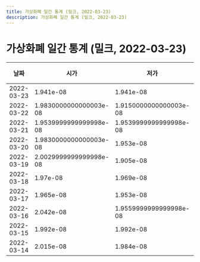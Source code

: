```yaml
---
title: 가상화폐 일간 통계 (밀크, 2022-03-23)
description: 가상화폐 일간 통계 (밀크, 2022-03-23)
---
```



가상화폐 일간 통계 (밀크, 2022-03-23)
===

|날짜|시가|저가|고가|종가|비고|
|--|--|--|--|--|--|
|2022-03-23|1.941e-08|1.941e-08|1.999e-08|1.9959999999999998e-08|    |
|2022-03-22|1.9830000000000003e-08|1.9150000000000003e-08|1.9959999999999998e-08|1.945e-08|    |
|2022-03-21|1.9539999999999998e-08|1.9539999999999998e-08|1.99e-08|1.9830000000000003e-08|    |
|2022-03-20|1.9830000000000003e-08|1.953e-08|1.986e-08|1.971e-08|    |
|2022-03-19|2.0029999999999998e-08|1.905e-08|2.0029999999999998e-08|1.986e-08|    |
|2022-03-18|1.97e-08|1.969e-08|2.0060000000000002e-08|1.997e-08|    |
|2022-03-17|1.965e-08|1.953e-08|1.9850000000000002e-08|1.9850000000000002e-08|    |
|2022-03-16|2.042e-08|1.9559999999999998e-08|2.042e-08|1.9559999999999998e-08|    |
|2022-03-15|1.992e-08|1.992e-08|2.042e-08|2.042e-08|    |
|2022-03-14|2.015e-08|1.984e-08|2.015e-08|2.001e-08|    |
